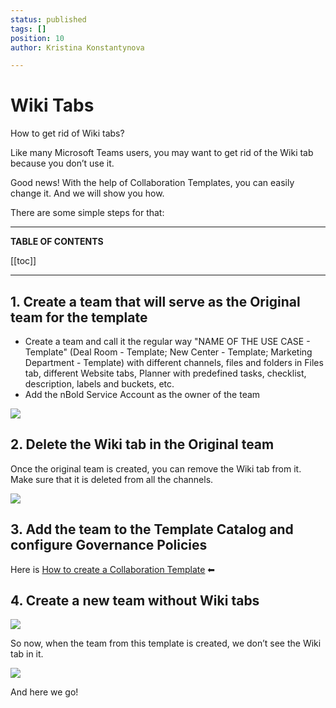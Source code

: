 ```yaml
---
status: published
tags: []
position: 10
author: Kristina Konstantynova

---
```

# Wiki Tabs

How to get rid of Wiki tabs?

Like many Microsoft Teams users, you may want to get rid of the Wiki tab because you don’t use it.

Good news! With the help of Collaboration Templates, you can easily change it. And we will show you how.

There are some simple steps for that:

***

**TABLE OF CONTENTS**

[[toc]]

***

## **1. Create a team that will serve as the Original team for the template**

* Create a team and call it the regular way "NAME OF THE USE CASE - Template" (Deal Room - Template; New Center - Template; Marketing Department - Template) with different channels, files and folders in Files tab, different Website tabs, Planner with predefined tasks, checklist, description, labels and buckets, etc.
* Add the nBold Service Account as the owner of the team

![](/uploads/team-creation.png)

## **2. Delete the Wiki tab in the Original team**

Once the original team is created, you can remove the Wiki tab from it. Make sure that it is deleted from all the channels.

![](/uploads/remove-wiki.png)

## **3. Add the team to the Template Catalog and configure Governance Policies**

Here is [How to create a Collaboration Template](https://docs.nbold.co/collaboration-templates/create-a-new-collaboration-template.html) ⬅

## **4. Create a new team without Wiki tabs**

![](/uploads/new-team.png)

So now, when the team from this template is created, we don’t see the Wiki tab in it.

![](/uploads/final.png)

And here we go!